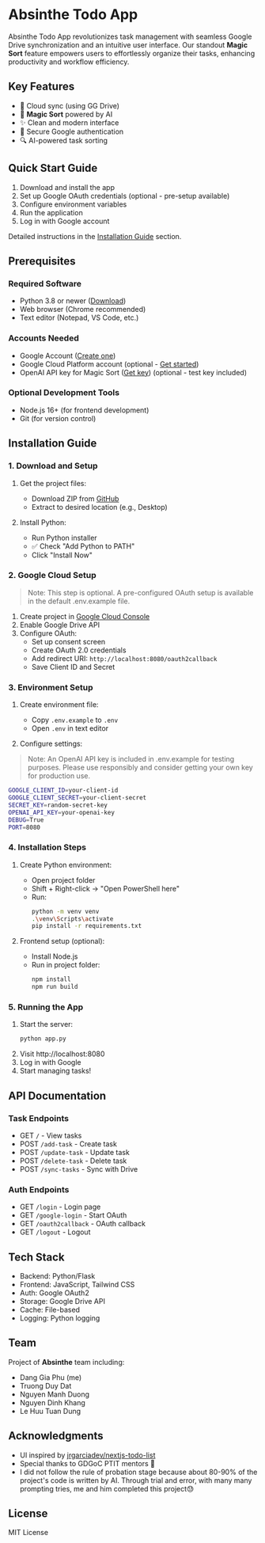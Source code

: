# Absinthe Todo App

Absinthe Todo App revolutionizes task management with seamless Google Drive synchronization and an intuitive user interface. Our standout **Magic Sort** feature empowers users to effortlessly organize their tasks, enhancing productivity and workflow efficiency.

## Key Features

- 🔄 Cloud sync (using GG Drive)
- 🎩 **Magic Sort** powered by AI
- ✨ Clean and modern interface
- 🔐 Secure Google authentication
- 🔍 AI-powered task sorting

## Quick Start Guide

1. Download and install the app
2. Set up Google OAuth credentials (optional - pre-setup available)
3. Configure environment variables
4. Run the application
5. Log in with Google account

Detailed instructions in the [Installation Guide](#installation-guide) section.

## Prerequisites

### Required Software

- Python 3.8 or newer ([Download](https://www.python.org/downloads/))
- Web browser (Chrome recommended)
- Text editor (Notepad, VS Code, etc.)

### Accounts Needed

- Google Account ([Create one](https://accounts.google.com/signup))
- Google Cloud Platform account (optional - [Get started](https://console.cloud.google.com/))
- OpenAI API key for Magic Sort ([Get key](https://platform.openai.com/api-keys)) (optional - test key included)

### Optional Development Tools

- Node.js 16+ (for frontend development)
- Git (for version control)

## Installation Guide

### 1. Download and Setup

1. Get the project files:

   - Download ZIP from [GitHub](https://github.com/dngphuu/absinthe-todo)
   - Extract to desired location (e.g., Desktop)

2. Install Python:
   - Run Python installer
   - ✅ Check "Add Python to PATH"
   - Click "Install Now"

### 2. Google Cloud Setup

> Note: This step is optional. A pre-configured OAuth setup is available in the default .env.example file.

1. Create project in [Google Cloud Console](https://console.cloud.google.com)
2. Enable Google Drive API
3. Configure OAuth:
   - Set up consent screen
   - Create OAuth 2.0 credentials
   - Add redirect URI: `http://localhost:8080/oauth2callback`
   - Save Client ID and Secret

### 3. Environment Setup

1. Create environment file:

   - Copy `.env.example` to `.env`
   - Open `.env` in text editor

2. Configure settings:

> Note: An OpenAI API key is included in .env.example for testing purposes. Please use responsibly and consider getting your own key for production use.

```bash
GOOGLE_CLIENT_ID=your-client-id
GOOGLE_CLIENT_SECRET=your-client-secret
SECRET_KEY=random-secret-key
OPENAI_API_KEY=your-openai-key
DEBUG=True
PORT=8080
```

### 4. Installation Steps

1. Create Python environment:

   - Open project folder
   - Shift + Right-click → "Open PowerShell here"
   - Run:
     ```bash
     python -m venv venv
     .\venv\Scripts\activate
     pip install -r requirements.txt
     ```

2. Frontend setup (optional):
   - Install Node.js
   - Run in project folder:
     ```bash
     npm install
     npm run build
     ```

### 5. Running the App

1. Start the server:
   ```bash
   python app.py
   ```
2. Visit http://localhost:8080
3. Log in with Google
4. Start managing tasks!

## API Documentation

### Task Endpoints

- GET `/` - View tasks
- POST `/add-task` - Create task
- POST `/update-task` - Update task
- POST `/delete-task` - Delete task
- POST `/sync-tasks` - Sync with Drive

### Auth Endpoints

- GET `/login` - Login page
- GET `/google-login` - Start OAuth
- GET `/oauth2callback` - OAuth callback
- GET `/logout` - Logout

## Tech Stack

- Backend: Python/Flask
- Frontend: JavaScript, Tailwind CSS
- Auth: Google OAuth2
- Storage: Google Drive API
- Cache: File-based
- Logging: Python logging

## Team

Project of **Absinthe** team including:

- Dang Gia Phu (me)
- Truong Duy Dat
- Nguyen Manh Duong
- Nguyen Dinh Khang
- Le Huu Tuan Dung

## Acknowledgments

- UI inspired by [jrgarciadev/nextjs-todo-list](https://github.com/jrgarciadev/nextjs-todo-list)
- Special thanks to GDGoC PTIT mentors 💖
- I did not follow the rule of probation stage because about 80-90% of the project's code is written by AI. Through trial and error, with many many prompting tries, me and him completed this project😓

## License

MIT License
